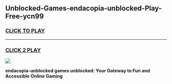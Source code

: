 
## Unblocked-Games-endacopia-unblocked-Play-Free-ycn99
<h3>
<a href="https://premium76.site?title=endacopia-unblocked&ref=10A">CLICK TO PLAY</a></h3>
<hr>

<h3>
<a href="https://premium76.site?title=endacopia-unblocked&ref=10A">CLICK 2 PLAY</a>
  
</h3>

<a href="https://premium76.site?title=endacopia-unblocked&ref=10A"><img src="https://clearcache.store/games.png"></a>


**endacopia-unblocked games unblocked: Your Gateway to Fun and Accessible Online Gaming**
